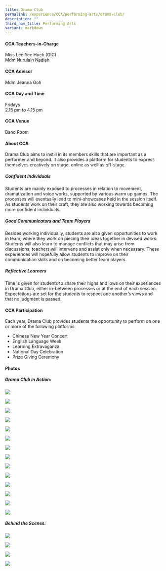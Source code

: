 ```yaml
---
title: Drama Club
permalink: /experience/CCA/performing-arts/drama-club/
description: ""
third_nav_title: Performing Arts
variant: markdown
---
```

#### **CCA Teachers-in-Charge**
Miss Lee Yee Hueh (OIC) <br>
Mdm Nurulain Nadiah

#### **CCA Advisor**
Mdm Jeanna Goh

#### **CCA Day and Time**
Fridays<br>
2.15 pm to 4.15 pm

#### **CCA Venue**
Band Room

#### **About CCA**
Drama Club aims to instill in its members skills that are important as a performer and beyond. It also provides a platform for students to express themselves creatively on stage, online as well as off-stage.

##### **Confident Individuals**
Students are mainly exposed to processes in relation to movement, dramatization and voice works, supported by various warm up games. The processes will eventually lead to mini-showcases held in the session itself. As students work on their craft, they are also working towards becoming more confident individuals.

##### **Good Communicators and Team Players**
Besides working individually, students are also given opportunities to work in team, where they work on piecing their ideas together in devised works. Students will also learn to manage conflicts that may arise from discussions; teachers will intervene and assist only when necessary. These experiences will hopefully allow students to improve on their communication skills and on becoming better team players.

##### **Reflective Learners**
Time is given for students to share their highs and lows on their experiences in Drama Club, either in-between processes or at the end of each session. Expectations are set for the students to respect one another’s views and that no judgment is passed. 

#### **CCA Participation**
Each year, Drama Club provides students the opportunity to perform on one or more of the following platforms:
-  Chinese New Year Concert
-  English Language Week
-  Learning Extravaganza
-  National Day Celebration
-  Prize Giving Ceremony

#### **Photos**

##### Drama Club in Action:
![](/images/CCA%20Drama/6212880424179449586.jpg)

![](/images/CCA%20Drama/EL_Week.png)

![](/images/CCA%20Drama/drama1.jpg)

![](/images/CCA%20Drama/JEP3834a.jpg)

![](/images/CCA%20Drama/IMG_3414.jpg)

![](/images/CCA%20Drama/IMG_3431.jpg)

![](/images/CCA%20Drama/IMG_3434.jpg)

![](/images/CCA%20Drama/IMG_3436.jpg)

![](/images/CCA%20Drama/IMG_3437.jpg)

![](/images/CCA%20Drama/IMG_8797.jpg)

![](/images/CCA%20Drama/IMG_8804.jpg)

![](/images/CCA%20Drama/IMG_8814.jpg)

![](/images/CCA%20Drama/IMG_9872.jpg)

![](/images/CCA%20Drama/IMG_9875.jpg)

##### Behind the Scenes:
![](/images/CCA%20Drama/6212880424179449581.jpg)

![](/images/CCA%20Drama/6212880424179449582.jpg)

![](/images/CCA%20Drama/6212880424179449583.jpg)

![](/images/CCA%20Drama/6212880424179449584.jpg)